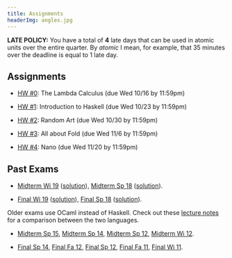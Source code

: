 ```yaml
---
title: Assignments
headerImg: angles.jpg
---
```


**LATE POLICY:** You have a total of **4** late days
that can be used in atomic units over the entire
quarter. By *atomic* I mean, for example, that 35
minutes over the deadline is equal to 1 late day.

## Assignments

- [HW #0](https://github.com/cse130-fa19/00-lambda): The Lambda Calculus (due Wed 10/16 by 11:59pm)

- [HW #1](https://github.com/cse130-fa19/01-haskell): Introduction to Haskell (due Wed 10/23 by 11:59pm)

- [HW #2](https://github.com/cse130-fa19/02-random-art): Random Art (due Wed 10/30 by 11:59pm)

- [HW #3](https://github.com/cse130-fa19/03-fold): All about Fold (due Wed 11/6 by 11:59pm)

- [HW #4](https://github.com/cse130-wi19/04-nano): Nano (due Wed 11/20 by 11:59pm)

<!--
- [HW #5](https://github.com/cse130-wi19/05-types): Type Inference for Nano (due ~~Wed 3/6~~ Fri 3/8 by 5pm)

- [HW #6](https://github.com/cse130-wi19/06-prolog): The Logical Conclusion (due Fri 3/15 by 6pm)
-->


## Past Exams

- [Midterm Wi 19](/static/raw/130-midterm-wi19.pdf) ([solution](/static/raw/130-midterm-wi19-solution.pdf)),
  [Midterm Sp 18](/static/raw/130-midterm-sp18.pdf) ([solution](/static/raw/130-midterm-sp18-solution.pdf)).

- [Final Wi 19](/static/raw/130-final-wi19.pdf) ([solution](/static/raw/130-final-wi19-solution.pdf)),
  [Final Sp 18](/static/raw/130-final-sp18.pdf) ([solution](/static/raw/130-final-sp18-solution.pdf)).
  
Older exams use OCaml instead of Haskell.
Check out these [lecture notes](https://ucsd-cse130.github.io/web/lectures/02-haskell.html) 
for a comparison between the two languages.

- [Midterm Sp 15](/static/raw/midterm-sp15.pdf),
  [Midterm Sp 14](/static/raw/midterm-sp14.pdf),
  [Midterm Sp 12](/static/raw/midterm-sp12.pdf),
  [Midterm Wi 12](/static/raw/midterm-wi12.pdf).

- [Final Sp 14](/static/raw/final-sp14.pdf),
  [Final Fa 12](/static/raw/final-fa12.pdf),
  [Final Sp 12](/static/raw/final-sp12.pdf),
  [Final Fa 11](/static/raw/final-fa11.pdf),
  [Final Wi 11](/static/raw/final-wi11.pdf).


  
